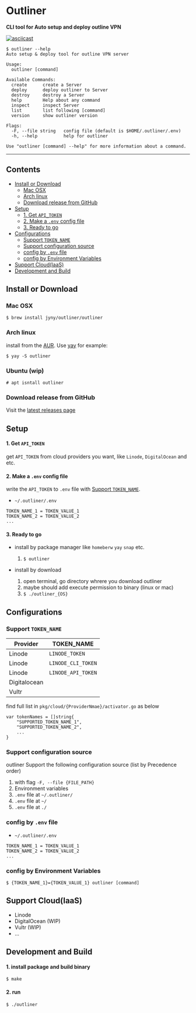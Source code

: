 # Outliner
**CLI tool for Auto setup and deploy outline VPN**

[![asciicast](https://asciinema.org/a/laneLnHnXKy1tO2k2f9ETsLyQ.svg)](https://asciinema.org/a/laneLnHnXKy1tO2k2f9ETsLyQ)
```
$ outliner --help
Auto setup & deploy tool for outline VPN server

Usage:
  outliner [command]

Available Commands:
  create      create a Server
  deploy      deploy outliner to Server
  destroy     destroy a Server
  help        Help about any command
  inspect     inspect Server
  list        list following [command]
  version     show outliner version

Flags:
  -F, --file string   config file (default is $HOME/.outliner/.env)
  -h, --help          help for outliner

Use "outliner [command] --help" for more information about a command.
```

---

## Contents
- [Install or Download](#install-or-download)
  - [Mac OSX](#mac-osx)
  - [Arch linux](#arch-linux)
  - [Download release from GitHub](#download-release-from-github)
- [Setup](#setup)
  - [1. Get `API_TOKEN`](#1-get-api_token)
  - [2. Make a `.env` config file](#2-make-a-env-config-file)
  - [3. Ready to go](#3-ready-to-go)
- [Configurations](#configurations)
  - [Support `TOKEN_NAME`](#support-token_name)
  - [Support configuration source](#support-configuration-source)
  - [config by `.env` file](#config-by-env-file)
  - [config by Environment Variables](#config-by-environment-variables)
- [Support Cloud(IaaS)](#support-cloudiaas)
- [Development and Build](#development-and-build)

## Install or Download
### Mac OSX
```
$ brew install jyny/outliner/outliner
```

### Arch linux
install from the [AUR](https://aur.archlinux.org/packages/outliner/).
Use [yay](https://github.com/Jguer/yay) for example:
```
$ yay -S outliner
```

### Ubuntu (wip)
```
# apt isntall outliner
```

### Download release from GitHub
Visit the [latest releases page](https://github.com/Jyny/outliner/releases/latest)

## Setup
#### 1. Get `API_TOKEN`
get `API_TOKEN` from cloud providers you want, like `Linode`, `DigitalOcean` and etc.

#### 2. Make a `.env` config file
write the `API_TOKEN` to `.env` file with [Support `TOKEN_NAME`](#support-token_name).
* `~/.outliner/.env`
```
TOKEN_NAME_1 = TOKEN_VALUE_1
TOKEN_NAME_2 = TOKEN_VALUE_2
...
```

#### 3. Ready to go
* install by package manager like `homeberw` `yay` `snap` etc.
  1. `$ outliner`

* install by download
  1. open terminal, go directory whrere you download outliner
  2. maybe should add execute permission to binary (linux or mac)
  3. `$ ./outliner_{OS}`

## Configurations
### Support `TOKEN_NAME`
| Provider     | TOKEN_NAME         | 
| -------------|--------------------|
| Linode       | `LINODE_TOKEN`     |
| Linode       | `LINODE_CLI_TOKEN` |
| Linode       | `LINODE_API_TOKEN` |
| Digitalocean |                    |
| Vultr        |                    |

find full list in `pkg/cloud/{ProviderNmae}/activator.go` as below
```
var tokenNames = []string{
    "SUPPORTED_TOKEN_NAME_1",
    "SUPPORTED_TOKEN_NAME_2",
    ...
}
```

### Support configuration source
outliner Support the following configuration source (list by Precedence order)
1. with flag `-F, --file {FILE_PATH}`
2. Environment variables
3. `.env` file at `~/.outliner/`
4. `.env` file at `~/`
5. `.env` file at `./`

### config by `.env` file
* `~/.outliner/.env`
```
TOKEN_NAME_1 = TOKEN_VALUE_1
TOKEN_NAME_2 = TOKEN_VALUE_2
...
```

### config by Environment Variables
```
$ {TOKEN_NAME_1}={TOKEN_VALUE_1} outliner [command]
```

## Support Cloud(IaaS)
* Linode
* DigitalOcean (WIP)
* Vultr (WIP)
* ...

## Development and Build
#### 1. install package and build binary
```
$ make
```
#### 2. run
```
$ ./outliner
```
